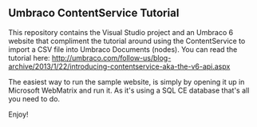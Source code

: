 ## Umbraco ContentService Tutorial ##

This repository contains the Visual Studio project and an Umbraco 6 website that compliment the tutorial around using the ContentService to import a CSV file into Umbraco Documents (nodes). You can read the tutorial here:
http://umbraco.com/follow-us/blog-archive/2013/1/22/introducing-contentservice-aka-the-v6-api.aspx

The easiest way to run the sample website, is simply by opening it up in Microsoft WebMatrix and run it. As it's using a SQL CE database that's all you need to do.

Enjoy!
